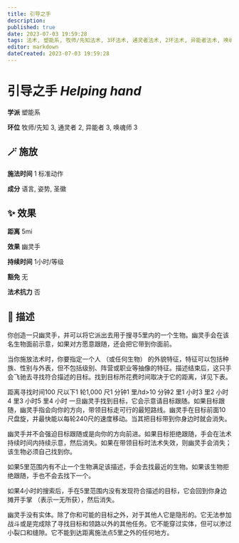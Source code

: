 ```yaml
---
title: 引导之手
description: 
published: true
date: 2023-07-03 19:59:28
tags: 法术, 塑能系, 牧师/先知法术, 3环法术, 通灵者法术, 2环法术, 异能者法术, 唤魂师法术
editor: markdown
dateCreated: 2023-07-03 19:59:28
---
```


# **引导之手** *Helping hand*

**学派** 塑能系 

**环位** 牧师/先知 3, 通灵者 2, 异能者 3, 唤魂师 3

## 🪄 施放

**施法时间** 1 标准动作

**成分** 语言, 姿势, 圣徽

## ✨ 效果  

**距离** 5mi 

**效果** 幽灵手 

**持续时间** 1小时/等级 

**豁免** 无

**法术抗力** 否

## 📖 描述

你创造一只幽灵手，并可以将它派出去用于搜寻5里内的一个生物。幽灵手会在该名生物面前示意，如果对方愿意跟随，还会把它带到你面前。

当你施放法术时，你要指定一个人 （或任何生物） 的外貌特征，特征可以包括种族、性别与外表，但不包括级别、阵营或职业等抽像的特征。描述结束后，这只手会飞驰去寻找符合描述的目标。找到目标所花费时间取决于它的距离，详见下表。

 距离寻找时间100 尺以下1 轮1,000 尺1 分钟1 里/td>10 分钟2 里1 小时3 里2 小时4 里3 小时5 里4 小时  一旦幽灵手找到目标，它会示意请目标跟随。如果目标跟随，幽灵手指会向你的方向，带领目标走可行的最短路线。幽灵手在目标前面10尺盘旋，并最快能以每轮240尺的速度移动。当其把目标带到你身边时就会消失。

幽灵手并不会强迫目标跟随或是向你的方向前进。如果目标拒绝跟随，手会在法术持续时间内持续示意，然后消失。如果在带领目标时法术失效，则幽灵手会消失；该生物必须自己找到你。

如果5里范围内有不止一个生物满足该描述，手会去找最近的生物。如果该生物拒绝跟随，手也不会去找下一个。

如果4小时的搜索后，手在5里范围内没有发现符合描述的目标，它会回到你身边摊开手掌 （表示一无所获），然后消失。

幽灵手没有实体。除了你和可能的目标之外，对于其他人它是隐形的。它无法参加战斗或是完成除了寻找目标和领路以外的其他任务。它不能穿过实体，但可以渗过小裂口和缝隙。它不能到达距离施法点5里之外的任何地方。
    